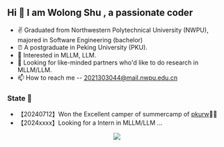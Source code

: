 ## Hi 👋 I am Wolong Shu ,  a passionate coder

- ✌ Graduated from Northwestern Polytechnical University (NWPU), majored in Software Engineering (bachelor)
- ⏰ A postgraduate in Peking University (PKU).
- 👀 Interested in MLLM, LLM.
- 💞️ Looking for like-minded partners who'd like to do research in MLLM/LLM. 
- 📫 How to reach me -- 2021303044@mail.nwpu.edu.cn

### State 📰
- 【20240712】Won the Excellent camper of summercamp of [pkurw](https://www.ss.pku.edu.cn/)🎉🎉
- 【2024xxxx】Looking for a Intern in MLLM/LLM ...

<div  align="center">
<img src="[https://github.com/AL-377/AL-377/blob/main/me.gif](https://github.com/Jse-NGV/Jse-NGV/blob/main/profile.png)">  
</div>

